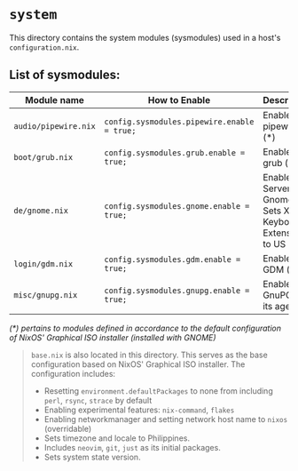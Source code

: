 # `system`
This directory contains the system modules (sysmodules) used in a host's `configuration.nix`.

## List of sysmodules:
| Module name | How to Enable | Description |
| ----------- | ------------- | ----------- |
| `audio/pipewire.nix` | `config.sysmodules.pipewire.enable = true;` | Enables pipewire (\*) |
| `boot/grub.nix` | `config.sysmodules.grub.enable = true;` | Enables grub (\*) |
| `de/gnome.nix` | `config.sysmodules.gnome.enable = true;` | Enables X Server, Gnome, Sets X Keyboard Extension to US (\*) |
| `login/gdm.nix` | `config.sysmodules.gdm.enable = true;` | Enables GDM (\*) |
| `misc/gnupg.nix` | `config.sysmodules.gnupg.enable = true;` | Enables GnuPG and its agent |

*(\*) pertains to modules defined in accordance to the default configuration of NixOS' Graphical ISO installer (installed with GNOME)*

> `base.nix` is also located in this directory. This serves as the base configuration based on NixOS' Graphical ISO installer. The configuration includes:
> - Resetting `environment.defaultPackages` to none from including `perl`, `rsync`,  `strace` by default
> - Enabling experimental features: `nix-command`, `flakes`
> - Enabling networkmanager and setting network host name to `nixos` (overridable)
> - Sets timezone and locale to Philippines.
> - Includes `neovim`, `git`, `just` as its initial packages.
> - Sets system state version.



